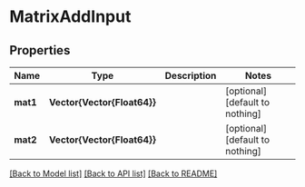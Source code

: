 # MatrixAddInput


## Properties
Name | Type | Description | Notes
------------ | ------------- | ------------- | -------------
**mat1** | **Vector{Vector{Float64}}** |  | [optional] [default to nothing]
**mat2** | **Vector{Vector{Float64}}** |  | [optional] [default to nothing]


[[Back to Model list]](../README.md#models) [[Back to API list]](../README.md#api-endpoints) [[Back to README]](../README.md)


